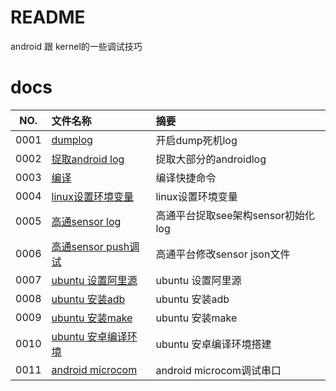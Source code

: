 # README

android 跟 kernel的一些调试技巧

# docs

NO.|文件名称|摘要
:--:|:--|:--
0001| [dumplog](android_kernel/0001_qcom_dumplog.md) | 开启dump死机log
0002| [捉取android log](android_kernel/0002_androidlog.md) | 捉取大部分的androidlog
0003| [编译](android_kernel/0003_compile.md) | 编译快捷命令
0004| [linux设置环境变量](android_kernel/0004_environment.md) | linux设置环境变量
0005| [高通sensor log](android_kernel/0005_sensor.md) | 高通平台捉取see架构sensor初始化log
0006| [高通sensor push调试](android_kernel/0006_sensor_json.md) | 高通平台修改sensor json文件
0007| [ubuntu 设置阿里源](android_kernel/0007_ali_source.md) | ubuntu 设置阿里源
0008| [ubuntu 安装adb](android_kernel/0008_adb.md) | ubuntu 安装adb
0009| [ubuntu 安装make](android_kernel/0009_make.md) | ubuntu 安装make
0010| [ubuntu 安卓编译环境](android_kernel/0010_compile_server.md) | ubuntu 安卓编译环境搭建
0011| [android microcom](android_kernel/0011_microcom.md) | android microcom调试串口